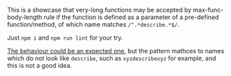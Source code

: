This is a showcase that very-long functions may be accepted by max-func-body-length rule if the function is defined as a parameter of a pre-defined function/method, of which name matches `/^.*describe.*$/`.

Just `npm i` and `npm run lint` for your try.

[The behaviour could be an expected one](https://github.com/Microsoft/tslint-microsoft-contrib/blob/master/src/maxFuncBodyLengthRule.ts#L25), but the pattern mathces to names which do not look like `describe`, such as `xyzdescribexyz` for example, and this is not a good idea.

